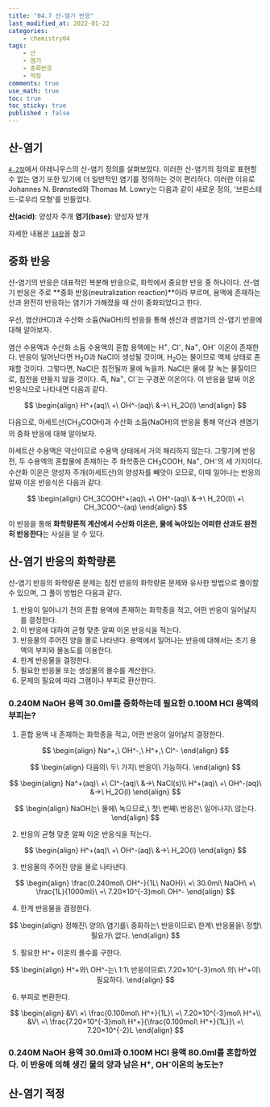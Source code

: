 ```yaml
---
title: "04.7 산-염기 반응"
last_modified_at: 2022-01-22
categories:
    - chemistry04
tags:
    - 산
    - 염기
    - 중화반응
    - 적정
comments: true
use_math: true
toc: true
toc_sticky: true
published : false
---
```


## 산-염기

[``4.2장``](https://chemilk02.github.io/chemistry04/C-04-02)에서 아레니우스의 산-염기 정의를 살펴보았다. 이러한 산-염기의 정의로 표현할 수 없는 염기 또한 있기에 더 일반적인 염기를 정의하는 것이 편리하다. 이러한 이유로 Johannes N. Brønsted와 Thomas M. Lowry는 다음과 같이 새로운 정의, '브뢴스테드-로우리 모형'를 만들었다.

**산(acid)**: 양성자 주개
**염기(base)**: 양성자 받개

자세한 내용은 [``14장``](https://chemilk02.github.io/categories/chemistry14)을 참고

## 중화 반응

산-염기의 반응은 대표적인 복분해 반응으로, 화학에서 중요한 반응 중 하나이다. 산-염기 반응은 주로 **중화 반응(neutralization reaction)**이라 부르며, 용액에 존재하는 산과 완전히 반응하는 염기가 가해졌을 때 산이 중화되었다고 한다. 

우선, 염산(HCl)과 수산화 소듐(NaOH)의 반응을 통해 센산과 센염기의 산-염기 반응에 대해 알아보자.

염산 수용액과 수산화 소듐 수용액의 혼합 용액에는 H<sup>+</sup>, Cl<sup>-</sup>, Na<sup>+</sup>, OH<sup>-</sup> 이온이 존재한다. 반응이 일어난다면 H<sub>2</sub>O과 NaCl이 생성될 것이며, H<sub>2</sub>O는 물이므로 액체 상태로 존재할 것이다. 그렇다면, NaCl은 침전될까 물에 녹을까. NaCl은 물에 잘 녹는 물질이므로, 침전을 만들지 않을 것이다. 즉, Na<sup>+</sup>, Cl<sup>-</sup>는 구경꾼 이온이다. 이 반응을 알짜 이온 반응식으로 나타내면 다음과 같다.

$$
\begin{align}
H^+(aq)\ +\ OH^-(aq)\ &→\ H_2O(l)
\end{align}
$$

다음으로, 아세트산(CH<sub>3</sub>COOH)과 수산화 소듐(NaOH)의 반응을 통해 약산과 센염기의 중화 반응에 대해 알아보자.

아세트산 수용액은 약산이므로 수용액 상태에서 거의 해리하지 않는다. 그렇기에 반응 전, 두 수용액의 혼합물에 존재하는 주 화학종은 CH<sub>3</sub>COOH, Na<sup>+</sup>, OH<sup>-</sup>의 세 가지이다. 수산화 이온은 양성자 주개(아세트산)의 양성자를 빼앗아 오므로, 이때 일어나는 반응의 알짜 이온 반응식은 다음과 같다.

$$
\begin{align}
CH_3COOH^+(aq)\ +\ OH^-(aq)\ &→\ H_2O(l)\ +\ CH_3COO^-(aq)
\end{align}
$$

이 반응을 통해 **화학량론적 계산에서 수산화 이온은, 물에 녹아있는 어떠한 산과도 완전히 반응한다**는 사실을 알 수 있다.

## 산-염기 반응의 화학량론

산-염기 반응의 화학량론 문제는 침전 반응의 화학량론 문제와 유사한 방법으로 풀이할 수 있으며, 그 풀이 방법은 다음과 같다.

1. 반응이 일어나기 전의 혼합 용액에 존재하는 화학종을 적고, 어떤 반응이 일어날지를 결정한다.
2. 이 반응에 대하여 균형 맞춘 알짜 이온 반응식을 적는다.
3. 반응물의 주어진 양을 몰로 나타낸다. 용액에서 일어나는 반응에 대해서는 초기 용액의 부피와 몰농도를 이용한다.
4. 한계 반응물을 결정한다.
5. 필요한 반응물 또는 생성물의 몰수를 계산한다.
6. 문제의 필요에 따라 그램이나 부피로 환산한다.

### 0.240M NaOH 용액 30.0ml를 중화하는데 필요한 0.100M HCl 용액의 부피는?

1. 혼합 용액 내 존재하는 화학종을 적고, 어떤 반응이 일어날지 결정한다.

$$
\begin{align}
Na^+,\ OH^-,\ H^+,\ Cl^-
\end{align}
$$

$$
\begin{align}
다음의\ 두\ 가지\ 반응이\ 가능하다.
\end{align}
$$

$$
\begin{align}
Na^+(aq)\ +\ Cl^-(aq)\ &→\ NaCl(s)\\
H^+(aq)\ +\ OH^-(aq)\ &→\ H_2O(l)
\end{align}
$$

$$
\begin{align}
NaOH는\ 물에\ 녹으므로,\ 첫\ 번째\ 반응은\ 일어나지\ 않는다.
\end{align}
$$

2. 반응의 균형 맞춘 알짜 이온 반응식을 적는다.

$$
\begin{align}
H^+(aq)\ +\ OH^-(aq)\ &→\ H_2O(l)
\end{align}
$$

3. 반응물의 주어진 양을 몰로 나타낸다.

$$
\begin{align}
\frac{0.240mol\ OH^-}{1L\ NaOH}\ ×\ 30.0ml\ NaOH\ ×\ \frac{1L}{1000ml}\ =\ 7.20×10^{-3}mol\ OH^-
\end{align}
$$

4. 한계 반응물을 결정한다.

$$
\begin{align}
정해진\ 양의\ 염기를\ 중화하는\ 반응이므로\ 한계\ 반응물을\ 정할\ 필요가\ 없다.
\end{align}
$$

5. 필요한 H^+ 이온의 몰수를 구한다.

$$
\begin{align}
H^+와\ OH^-는\ 1:1\ 반응이므로\ 7.20×10^{-3}mol\ 의\ H^+이\ 필요하다.
\end{align}
$$

6. 부피로 변환한다.

$$
\begin{align}
&V\ ×\ \frac{0.100mol\ H^+}{1L}\ =\ 7.20×10^{-3}mol\ H^+\\
&V\ =\ \frac{7.20×10^{-3}mol\ H^+}{\frac{0.100mol\ H^+}{1L}}\ =\ 7.20×10^{-2}L
\end{align}
$$

### 0.240M NaOH 용액 30.0ml과 0.100M HCl 용액 80.0ml를 혼합하였다. 이 반응에 의해 생긴 물의 양과 남은 H<sup>+</sup>, OH<sup>-</sup>이온의 농도는?



## 산-염기 적정

